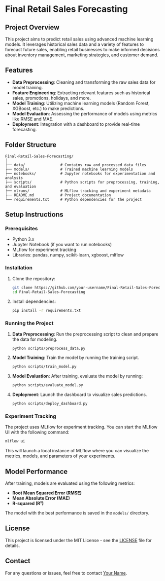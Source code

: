
# Final Retail Sales Forecasting

## Project Overview
This project aims to predict retail sales using advanced machine learning models. It leverages historical sales data and a variety of features to forecast future sales, enabling retail businesses to make informed decisions about inventory management, marketing strategies, and customer demand.

## Features
- **Data Preprocessing**: Cleaning and transforming the raw sales data for model training.
- **Feature Engineering**: Extracting relevant features such as historical sales, promotions, holidays, and more.
- **Model Training**: Utilizing machine learning models (Random Forest, XGBoost, etc.) to make predictions.
- **Model Evaluation**: Assessing the performance of models using metrics like RMSE and MAE.
- **Deployment**: Integration with a dashboard to provide real-time forecasting.

## Folder Structure
```
Final-Retail-Sales-Forecasting/
│
├── data/                # Contains raw and processed data files
├── models/              # Trained machine learning models
├── notebooks/           # Jupyter notebooks for experimentation and analysis
├── scripts/             # Python scripts for preprocessing, training, and evaluation
├── mlruns/              # MLflow tracking and experiment metadata
├── README.md            # Project documentation
└── requirements.txt     # Python dependencies for the project
```

## Setup Instructions

### Prerequisites
- Python 3.x
- Jupyter Notebook (if you want to run notebooks)
- MLflow for experiment tracking
- Libraries: pandas, numpy, scikit-learn, xgboost, mlflow

### Installation
1. Clone the repository:
   ```bash
   git clone https://github.com/your-username/Final-Retail-Sales-Forecasting.git
   cd Final-Retail-Sales-Forecasting
   ```
2. Install dependencies:
   ```bash
   pip install -r requirements.txt
   ```

### Running the Project
1. **Data Preprocessing**:
   Run the preprocessing script to clean and prepare the data for modeling.
   ```bash
   python scripts/preprocess_data.py
   ```

2. **Model Training**:
   Train the model by running the training script.
   ```bash
   python scripts/train_model.py
   ```

3. **Model Evaluation**:
   After training, evaluate the model by running:
   ```bash
   python scripts/evaluate_model.py
   ```

4. **Deployment**:
   Launch the dashboard to visualize sales predictions.
   ```bash
   python scripts/deploy_dashboard.py
   ```

### Experiment Tracking
The project uses MLflow for experiment tracking. You can start the MLflow UI with the following command:
```bash
mlflow ui
```
This will launch a local instance of MLflow where you can visualize the metrics, models, and parameters of your experiments.

## Model Performance
After training, models are evaluated using the following metrics:
- **Root Mean Squared Error (RMSE)**
- **Mean Absolute Error (MAE)**
- **R-squared (R²)**

The model with the best performance is saved in the `models/` directory.

## License
This project is licensed under the MIT License - see the [LICENSE](LICENSE) file for details.

## Contact
For any questions or issues, feel free to contact [Your Name](mailto:your.email@example.com).
